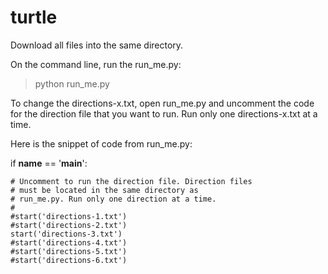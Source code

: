 # turtle

Download all files into the same directory.

On the command line, run the run_me.py:
> python run_me.py

To change the directions-x.txt, open run_me.py and uncomment the code for the direction file that you want to run. Run only one directions-x.txt at a time.

Here is the snippet of code from run_me.py:

if __name__ == '__main__':

    # Uncomment to run the direction file. Direction files
    # must be located in the same directory as
    # run_me.py. Run only one direction at a time.
    #
    #start('directions-1.txt')
    #start('directions-2.txt')
    start('directions-3.txt')
    #start('directions-4.txt')
    #start('directions-5.txt')
    #start('directions-6.txt')
